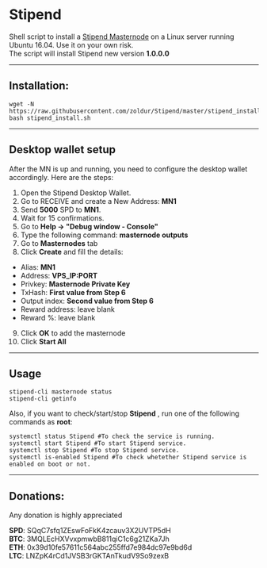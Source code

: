# Stipend
Shell script to install a [Stipend Masternode](http://stipend.me) on a Linux server running Ubuntu 16.04. Use it on your own risk.  
The script will install Stipend new version **1.0.0.0**
***

## Installation:  

```
wget -N https://raw.githubusercontent.com/zoldur/Stipend/master/stipend_install.sh
bash stipend_install.sh
```
***

## Desktop wallet setup  

After the MN is up and running, you need to configure the desktop wallet accordingly. Here are the steps:  
1. Open the Stipend Desktop Wallet.  
2. Go to RECEIVE and create a New Address: **MN1**  
3. Send **5000** SPD to **MN1**.  
4. Wait for 15 confirmations.  
5. Go to **Help -> "Debug window - Console"**  
6. Type the following command: **masternode outputs**  
7. Go to **Masternodes** tab  
8. Click **Create** and fill the details:  
* Alias: **MN1**  
* Address: **VPS_IP:PORT**  
* Privkey: **Masternode Private Key**  
* TxHash: **First value from Step 6**  
* Output index:  **Second value from Step 6**  
* Reward address: leave blank  
* Reward %: leave blank  
9. Click **OK** to add the masternode  
10. Click **Start All**  
***

## Usage
```
stipend-cli masternode status
stipend-cli getinfo
```  
Also, if you want to check/start/stop **Stipend** , run one of the following commands as **root**:
``` 
systemctl status Stipend #To check the service is running.  
systemctl start Stipend #To start Stipend service.  
systemctl stop Stipend #To stop Stipend service.  
systemctl is-enabled Stipend #To check whetether Stipend service is enabled on boot or not.  
```  
***

## Donations:
  
Any donation is highly appreciated  

**SPD**: SQqC7sfq1ZEswFoFkK4zcauv3X2UVTP5dH  
**BTC**: 3MQLEcHXVvxpmwbB811qiC1c6g21ZKa7Jh  
**ETH**: 0x39d10fe57611c564abc255ffd7e984dc97e9bd6d  
**LTC**: LNZpK4rCd1JVSB3rGKTAnTkudV9So9zexB
